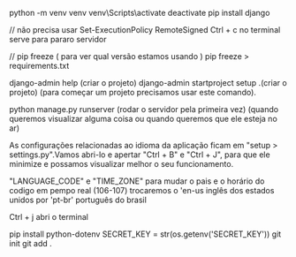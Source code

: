 python -m venv venv 
venv\Scripts\activate
deactivate
pip install django

// não precisa usar
Set-ExecutionPolicy RemoteSigned
Ctrl + c  no terminal serve para pararo servidor

// pip freeze ( para ver qual versão estamos usando )
pip freeze > requirements.txt

django-admin help
(criar o projeto)
django-admin startproject setup .(criar o projeto)
 (para começar um projeto precisamos usar este comando).

python manage.py runserver (rodar o servidor pela primeira vez)
(quando queremos visualizar alguma coisa  ou quando queremos que ele esteja no ar)

As configurações relacionadas ao idioma da aplicação ficam em "setup > settings.py".Vamos abri-lo e apertar "Ctrl + B" e "Ctrl + J", para que ele minimize e possamos visualizar melhor o seu funcionamento.

 "LANGUAGE_CODE" e "TIME_ZONE" para mudar o pais e o horário do codigo em pempo real (106-107)
 trocaremos o 'en-us inglês dos estados unidos por 'pt-br' português do brasil
 
 Ctrl + j abri o terminal

 pip install python-dotenv
 SECRET_KEY = str(os.getenv('SECRET_KEY'))
 git init
 git add .